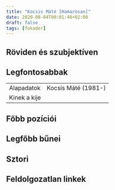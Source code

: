 ```yaml
---
title: "Kocsis Máté [Hamarosan]"
date: 2020-08-04T00:01:48+02:00
draft: false
tags: [fokader]
---
```


## Röviden és szubjektíven

## Legfontosabbak

|                           |                                                                    |
| :---                      | :----                                                              |
| Alapadatok                | Kocsis Máté (1981-)                                                |
| Kinek a kije              |                                                                    |

## Főbb pozíciói


## Legfőbb bűnei

## Sztori

## Feldolgozatlan linkek
